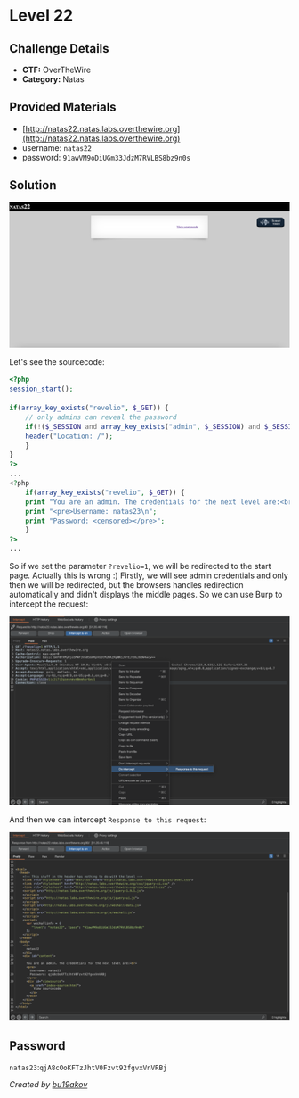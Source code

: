 # Level 22

## Challenge Details 

- **CTF:** OverTheWire
- **Category:** Natas

## Provided Materials

- [http://natas22.natas.labs.overthewire.org](http://natas22.natas.labs.overthewire.org)
- username: `natas22`
- password: `91awVM9oDiUGm33JdzM7RVLBS8bz9n0s`

## Solution

![start](./start.jpg)

Let's see the sourcecode:

```php
<?php
session_start();

if(array_key_exists("revelio", $_GET)) {
    // only admins can reveal the password
    if(!($_SESSION and array_key_exists("admin", $_SESSION) and $_SESSION["admin"] == 1)) {
    header("Location: /");
    }
}
?>
...
<?php
    if(array_key_exists("revelio", $_GET)) {
    print "You are an admin. The credentials for the next level are:<br>";
    print "<pre>Username: natas23\n";
    print "Password: <censored></pre>";
    }
?>
...
```

So if we set the parameter `?revelio=1`, we will be redirected to the start page. Actually this is wrong :) Firstly, we will see admin credentials and only then we will be redirected, but the browsers handles redirection automatically and didn't displays the middle pages. So we can use Burp to intercept the request:

![intercept](./intercept.jpg)

And then we can intercept `Response to this request`:

![pass](./pass.jpg)

## Password

`natas23`:`qjA8cOoKFTzJhtV0Fzvt92fgvxVnVRBj`

*Created by [bu19akov](https://github.com/bu19akov)*